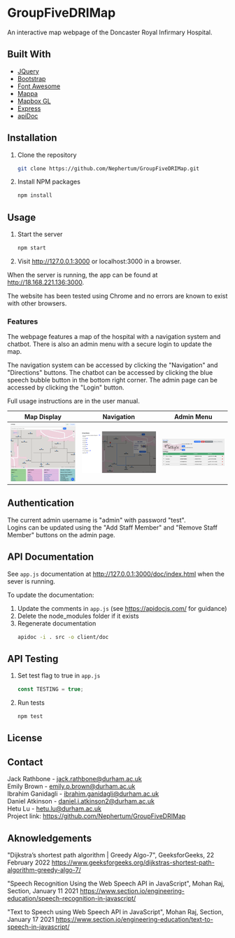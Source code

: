 # GroupFiveDRIMap

An interactive map webpage of the Doncaster Royal Infirmary Hospital.

## Built With
* [JQuery](https://jquery.com/)
* [Bootstrap](https://getbootstrap.com/)
* [Font Awesome](https://fontawesome.com/)
* [Mappa](https://mappa.js.org/)
* [Mapbox GL](https://docs.mapbox.com/mapbox-gl-js/api/)
* [Express](https://expressjs.com/)
* [apiDoc](https://apidocjs.com/)

## Installation

1. Clone the repository
   ```sh
   git clone https://github.com/Nephertum/GroupFiveDRIMap.git
   ```

2. Install NPM packages
   ```sh
   npm install
   ```

## Usage

1. Start the server
   ```sh
   npm start
   ```

2. Visit http://127.0.0.1:3000 or localhost:3000 in a browser.

When the server is running, the app can be found at http://18.168.221.136:3000.

The website has been tested using Chrome and no errors are known to exist with other browsers.

### Features
The webpage features a map of the hospital with a navigation system and chatbot. There is also an admin menu with a secure login to update the map.

The navigation system can be accessed by clicking the "Navigation" and "Directions" buttons.
The chatbot can be accessed by clicking the blue speech bubble button in the bottom right corner.
The admin page can be accessed by clicking the "Login" button.

Full usage instructions are in the user manual.

Map Display                |  Navigation               |  Admin Menu
:-------------------------:|:-------------------------:|:-------------------------:
![Image of Map Display](/examples/map.png?raw=true)  |  ![Image of Navigation](/examples/navigation.png?)  |   ![Image of Admin Menu](/examples/admin.png)

## Authentication
The current admin username is "admin" with password "test".  
Logins can be updated using the "Add Staff Member" and "Remove Staff Member" buttons on the admin page.

## API Documentation

See `app.js` documentation at http://127.0.0.1:3000/doc/index.html when the sever is running.

To update the documentation:
1. Update the comments in `app.js` (see https://apidocjs.com/ for guidance)
2. Delete the node_modules folder if it exists
3. Regenerate documentation
   ```sh
   apidoc -i . src -o client/doc
   ```

## API Testing

1. Set test flag to true in `app.js`
   ```js
   const TESTING = true;
   ```
2. Run tests
   ```sh
   npm test
   ```

## License

## Contact
Jack Rathbone - jack.rathbone@durham.ac.uk  
Emily Brown - emily.p.brown@durham.ac.uk  
Ibrahim Ganidagli - ibrahim.ganidagli@durham.ac.uk  
Daniel Atkinson - daniel.j.atkinson2@durham.ac.uk  
Hetu Lu - hetu.lu@durham.ac.uk  
Project link: https://github.com/Nephertum/GroupFiveDRIMap

## Aknowledgements
"Dijkstra’s shortest path algorithm | Greedy Algo-7", GeeksforGeeks, 22 February 2022
https://www.geeksforgeeks.org/dijkstras-shortest-path-algorithm-greedy-algo-7/

"Speech Recognition Using the Web Speech API in JavaScript", Mohan Raj, Section, January 11 2021
https://www.section.io/engineering-education/speech-recognition-in-javascript/

"Text to Speech using Web Speech API in JavaScript", Mohan Raj, Section, January 17 2021
https://www.section.io/engineering-education/text-to-speech-in-javascript/
